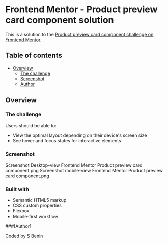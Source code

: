 # Frontend Mentor - Product preview card component solution

This is a solution to the [Product preview card component challenge on Frontend Mentor](https://www.frontendmentor.io/challenges/product-preview-card-component-GO7UmttRfa). 
## Table of contents

- [Overview](#overview)
  - [The challenge](#the-challenge)
  - [Screenshot](#screenshot)
  - [Author](#author)



## Overview

### The challenge

Users should be able to:

- View the optimal layout depending on their device's screen size
- See hover and focus states for interactive elements

### Screenshot

Screenshot Desktop-view Frontend Mentor Product preview card component.png
Screenshot mobile-view Frontend Mentor Product preview card component.png

### Built with

- Semantic HTML5 markup
- CSS custom properties
- Flexbox
- Mobile-first workflow

 ###[Author]

 Coded by S Benin
